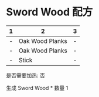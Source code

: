 # Sword Wood 配方

|1|2|3|
|----|-----|-----|
|-|Oak Wood Planks|-|
|-|Oak Wood Planks|-|
|-|Stick|-|

是否需要加热: 否

生成 Sword Wood \* 数量 1

